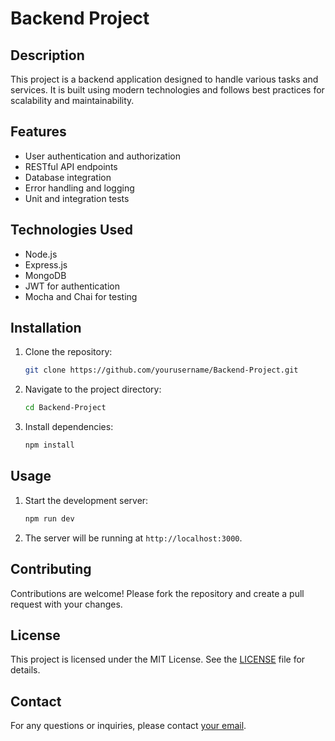 # Backend Project

## Description

This project is a backend application designed to handle various tasks and services. It is built using modern technologies and follows best practices for scalability and maintainability.

## Features

- User authentication and authorization
- RESTful API endpoints
- Database integration
- Error handling and logging
- Unit and integration tests

## Technologies Used

- Node.js
- Express.js
- MongoDB
- JWT for authentication
- Mocha and Chai for testing

## Installation

1. Clone the repository:
   ```bash
   git clone https://github.com/yourusername/Backend-Project.git
   ```
2. Navigate to the project directory:
   ```bash
   cd Backend-Project
   ```
3. Install dependencies:
   ```bash
   npm install
   ```

## Usage

1. Start the development server:
   ```bash
   npm run dev
   ```
2. The server will be running at `http://localhost:3000`.

## Contributing

Contributions are welcome! Please fork the repository and create a pull request with your changes.

## License

This project is licensed under the MIT License. See the [LICENSE](LICENSE) file for details.

## Contact

For any questions or inquiries, please contact [your email](mailto:youremail@example.com).

